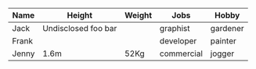 | Name  |       Height        | Weight |    Jobs    |  Hobby   |
|-------|---------------------|--------|------------|----------|
| Jack  | Undisclosed foo bar |        |  graphist  | gardener |
| Frank |                     |        | developer  | painter  |
| Jenny |        1.6m         |  52Kg  | commercial |  jogger  |
